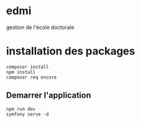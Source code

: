 # edmi
gestion de l'école doctorale
# installation des packages
```
composer install
npm install
composer req encore
```
## Demarrer l'application
```
npm run dev
symfony serve -d
```